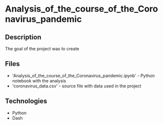 # Analysis_of_the_course_of_the_Coronavirus_pandemic

## Description
The goal of the project was to create 

## Files
- 'Analysis_of_the_course_of_the_Coronavirus_pandemic.ipynb' - Python notebook with the analysis
- 'coronavirus_data.csv' - source file with data used in the project

## Technologies
- Python
- Dash
